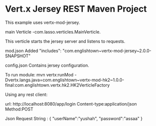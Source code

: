 # Vert.x Jersey REST Maven Project


This example uses vertx-mod-jersey.

main Verticle -com.lasso.verticles.MainVerticle.

This verticle starts the jersey server and listens to requests.

mod.json
    Added "includes": "com.englishtown~vertx-mod-jersey~2.0.0-SNAPSHOT"

config.json
    Contains jersey configuration.

To run module:
mvn vertx:runMod -Dvertx.langs.java=com.englishtown~vertx-mod-hk2~1.0.0-final:com.englishtown.vertx.hk2.HK2VerticleFactory

Using any rest client:

url: http://localhost:8080/app/login
Content-type:application/json
Method:POST

Json Request String  :
{
     "userName":"yushah",
     "password":"assaa"
}






